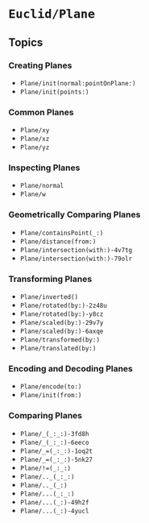 # ``Euclid/Plane``

## Topics

### Creating Planes

- ``Plane/init(normal:pointOnPlane:)``
- ``Plane/init(points:)``

### Common Planes

- ``Plane/xy``
- ``Plane/xz``
- ``Plane/yz``

### Inspecting Planes

- ``Plane/normal``
- ``Plane/w``

### Geometrically Comparing Planes

- ``Plane/containsPoint(_:)``
- ``Plane/distance(from:)``
- ``Plane/intersection(with:)-4v7tg``
- ``Plane/intersection(with:)-79olr``

### Transforming Planes

- ``Plane/inverted()``
- ``Plane/rotated(by:)-2z48u``
- ``Plane/rotated(by:)-y8cz``
- ``Plane/scaled(by:)-29v7y``
- ``Plane/scaled(by:)-6axqe``
- ``Plane/transformed(by:)``
- ``Plane/translated(by:)``

### Encoding and Decoding Planes

- ``Plane/encode(to:)``
- ``Plane/init(from:)``

### Comparing Planes

- ``Plane/_(_:_:)-3fd8h``
- ``Plane/_(_:_:)-6eeco``
- ``Plane/_=(_:_:)-1oq2t``
- ``Plane/_=(_:_:)-5nk27``
- ``Plane/!=(_:_:)``
- ``Plane/.._(_:_:)``
- ``Plane/.._(_:)``
- ``Plane/...(_:_:)``
- ``Plane/...(_:)-49h2f``
- ``Plane/...(_:)-4yucl``
